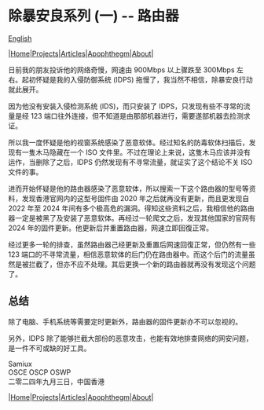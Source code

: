 # 除暴安良系列 (一) -- 路由器

[English](/defense_01_router_en.md)  

|[Home](/README.md)|[Projects](/projects.md)|[Articles](/articles.md)|[Apophthegm](/apophthegm.md)|[About](/about.md)|

日前我的朋友投诉他的网络奇慢，网速由 900Mbps 以上骤跌至 300Mbps 左右。起初怀疑是我的入侵防御系统 (IDPS) 拖慢了，我当然不相信，除暴安良行动就此展开。

因为他没有安装入侵检测系统 (IDS)，而只安装了 IDPS，只发现有些不寻常的流量是经 123 端口往外连接，但不知道是由那部机器进行，需要遂部机器去捡测求证。

所以我一度怀疑是他的视窗系统感染了恶意软体。经过知名的防毒软体扫描后，发现有一隻木马隐藏在一个 ISO 文件里。不过在理论上来说，这隻木马应该并没有运作，当删除了之后，IDPS 仍然发现有不寻常流量，就证实了这个结论不关 ISO 文件的事。

进而开始怀疑是他的路由器感染了恶意软体，所以搜索一下这个路由器的型号等资料，发现香港官网内的这型号固件由 2020 年之后就再没有更新，而且更发现自 2022 年至 2024 年间有多个极高危的漏洞。得知这些资料之后，我相信他的路由器一定是被黑了及安装了恶意软体。再经过一轮爬文之后，发现其他国家的官网有 2024 年的固件更新。他更新后并重置路由器，网速立即回復正常。

经过更多一轮的排查，虽然路由器己经更新及重置后网速回復正常，但仍然有一些 123 端口的不寻常流量，相信恶意软体的后门仍在路由器中。而这个后门的流量虽然是被拦截了，但亦不应不处理。其后更换一个新的路由器就再没有发现这个问题了。

## 总结

除了电脑、手机系统等需要定时更新外，路由器的固件更新亦不可以忽视的。

另外，IDPS 除了能够拦截大部份的恶意攻击，也能有效地排查网络的网安问题，是一件不可或缺的好工具。

Samiux    
OSCE  OSCP  OSWP     
二零二四年九月三日，中国香港 

|[Home](/README.md)|[Projects](/projects.md)|[Articles](/articles.md)|[Apophthegm](/apophthegm.md)|[About](/about.md)|
